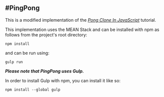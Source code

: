 #PingPong
--

This is a modified implementation of the *[Pong Clone In JavaScript](https://robots.thoughtbot.com/pong-clone-in-javascript)* tutorial.

This implementation uses the MEAN Stack and can be installed with npm as follows from the project's root directory:

```
npm install
```

and can be run using:

```
gulp run
```

***Please note that PingPong uses Gulp.***

In order to install Gulp with npm, you can install it like so:
```
npm install --global gulp
```
